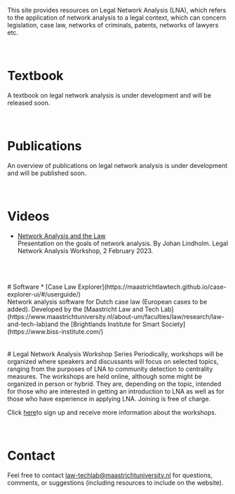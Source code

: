 This site provides resources on Legal Network Analysis (LNA), which refers to the application of network analysis to a legal context, which can concern legislation, case law, networks of criminals, patents, networks of lawyers etc.
<br>
<br>
<br>
# Textbook
A textbook on legal network analysis is under development and will be released soon.
<br>
<br>
<br>
# Publications
An overview of publications on legal network analysis is under development and will be published soon.
<br>
<br>
<br>
# Videos
* [Network Analysis and the Law](https://play.umu.se/media/t/0_xvu5g1bd)<br>
Presentation on the goals of network analysis. By Johan Lindholm. Legal Network Analysis Workshop, 2 February 2023.
<br>
<br>
<br>
# Software
* [Case Law Explorer](https://maastrichtlawtech.github.io/case-explorer-ui/#/userguide/)<br>
Network analysis software for Dutch case law (European cases to be added). Developed by the [Maastricht Law and Tech Lab](https://www.maastrichtuniversity.nl/about-um/faculties/law/research/law-and-tech-lab)and the [Brightlands Institute for Smart Society](https://www.biss-institute.com/)
<br>
<br>
<br>
# Legal Network Analysis Workshop Series
Periodically, workshops will be organized where speakers and discussants will focus on selected topics, ranging from the purposes of LNA to community detection to centrality measures. The workshops are held online, although some might be organized in person or hybrid. They are, depending on the topic, intended for those who are interested in getting an introduction to LNA as well as for those who have experience in applying LNA. Joining is free of charge.

Click [here](https://c.spotler.com/ct/m5/k1/EJJ7KbjBI1CR6ORcqYgaKOspc-5jsaq35vFth5Lo1pTSWaj2fuxModjZebh8-SW2/tHkiJ7wgyidPhXY)to sign up and receive more information about the workshops.
<br>
<br>
<br>
# Contact
Feel free to contact law-techlab@maastrichtuniversity.nl for questions, comments, or suggestions (including resources to include on the website).
